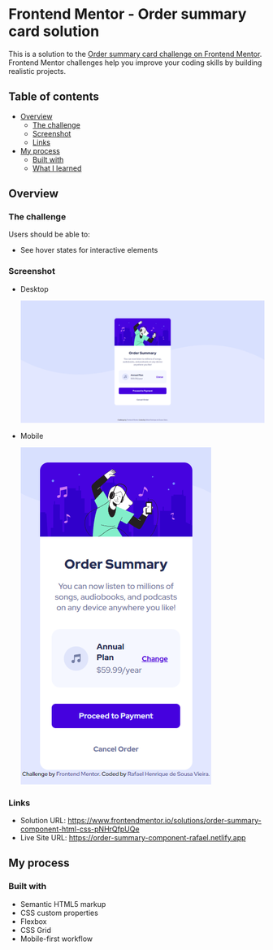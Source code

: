 # Frontend Mentor - Order summary card solution

This is a solution to the [Order summary card challenge on Frontend Mentor](https://www.frontendmentor.io/challenges/order-summary-component-QlPmajDUj). Frontend Mentor challenges help you improve your coding skills by building realistic projects. 

## Table of contents

- [Overview](#overview)
  - [The challenge](#the-challenge)
  - [Screenshot](#screenshot)
  - [Links](#links)
- [My process](#my-process)
  - [Built with](#built-with)
  - [What I learned](#what-i-learned)

## Overview

### The challenge

Users should be able to:

- See hover states for interactive elements

### Screenshot
  - Desktop
  
    ![](/images/desktop.png)
    
  - Mobile
  
    ![](/images/mobile.png)

### Links

- Solution URL: https://www.frontendmentor.io/solutions/order-summary-component-html-css-pNHrQfpUQe
- Live Site URL: https://order-summary-component-rafael.netlify.app

## My process

### Built with

- Semantic HTML5 markup
- CSS custom properties
- Flexbox
- CSS Grid
- Mobile-first workflow
